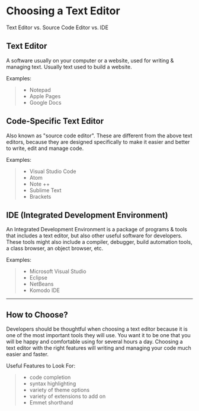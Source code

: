 # Choosing a Text Editor


Text Editor vs. Source Code Editor vs. IDE

## Text Editor
A software usually on your computer or a website, used for writing & managing text. Usually text used to build a website. 
  
Examples:
>  * Notepad  
>  * Apple Pages
>  * Google Docs

## Code-Specific Text Editor
Also known as "source code editor". 
These are different from the above text editors, because they are designed specifically to make it easier and better to write, edit and manage code. 

Examples:
>  * Visual Studio Code
>  * Atom
>  * Note ++
>  * Sublime Text
>  * Brackets

## IDE (Integrated Development Environment)
An Integrated Development Environment is a package of programs & tools that includes a text editor, but also other useful software for developers. 
These tools might also include a compiler, debugger, build automation tools, a class browser, an object browser, etc. 

Examples:
>  * Microsoft Visual Studio
>  * Eclipse
>  * NetBeans
>  * Komodo IDE

_____

## How to Choose? 

Developers should be thoughtful when choosing a text editor because it is one of the most important tools they will use. 
You want it to be one that you will be happy and comfortable using for several hours a day. 
Choosing a text editor with the right features will writing and managing your code much easier and faster. 

Useful Features to Look For:  
> * code completion
> * syntax highlighting  
> * variety of theme options
> * variety of extensions to add on 
> * Emmet shorthand



